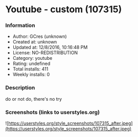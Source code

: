 # Youtube - custom (107315)

### Information
- Author: GCres (unknown)
- Created at: unknown
- Updated at: 12/8/2016, 10:16:48 PM
- License: NO-REDISTRIBUTION
- Category: youtube
- Rating: undefined
- Total installs: 411
- Weekly installs: 0


### Description
do or not do, there's no try


### Screenshots (links to userstyles.org)
![https://userstyles.org/style_screenshots/107315_after.jpeg](https://userstyles.org/style_screenshots/107315_after.jpeg)


